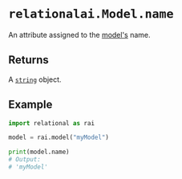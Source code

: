 # `relationalai.Model.name`

An attribute assigned to the [model's](./README.md) name.

## Returns

A [`string`](https://docs.python.org/3/library/stdtypes.html#text-sequence-type-str) object.

## Example

```python
import relational as rai

model = rai.model("myModel")

print(model.name)
# Output:
# 'myModel'
```
